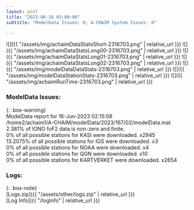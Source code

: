 ```yaml
---
layout: post
title: "2023-06-16 03:00:00"
subtitle: "ModelData Issues: 6; A-CHAIM System Issues: 0"

---
```


![]({{ "/assets/img/achaimDataStatsShort-2316703.png" | relative_url }})
![]({{ "/assets/img/achaimDataStatsLong00-2316703.png" | relative_url }})
![]({{ "/assets/img/achaimDataStatsLong01-2316703.png" | relative_url }})
![]({{ "/assets/img/achaimDataStatsLong02-2316703.png" | relative_url }})
![]({{ "/assets/img/modelDataDataStats-2316703.png" | relative_url }})
![]({{ "/assets/img/modelDataStationStats-2316703.png" | relative_url }})
![]({{ "/assets/img/achaimRunTime-2316703.png" | relative_url }})


### ModelData Issues:  
  
{: .box-warning}  
 ModelData report for 16-Jun-2023 02:15:08   
 /home2/achaim1/A-CHAIM/modelData/2023/167/02/modelData.mat   
 2.381% of IONO foF2 data is non-zero and finite.   
 0% of all possible stations for KASI were downloaded. x2945   
 13.2075% of all possible stations for IGS were downloaded. x3   
 0% of all possible stations for NOAA were downloaded. x4   
 0% of all possible stations for QGN were downloaded. x10   
 0% of all possible stations for KARTVERKET were downloaded. x2654   
  


### Logs:  
  
{: .box-note}  
[Logs.zip]({{ "/assets/other/logs.zip" | relative_url }})  
[Log Info]({{ "/logInfo" | relative_url }})  
